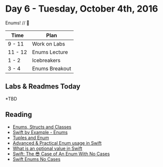 # Day 6 - Tuesday, October 4th, 2016

Enums! // :blue_heart:



Time        |   Plan   |
----------------|-------
9 - 11          | Work on Labs
11 - 12   | Enums Lecture
1 - 2     | Icebreakers
3 - 4     | Enums Breakout


## Labs & Readmes Today

  *TBD

## Reading

* [Enums, Structs and Classes](https://www.raywenderlich.com/119881/enums-structs-and-classes-in-swift)
* [Swift by Example - Enums](http://brettbukowski.github.io/SwiftExamples/examples/enums/)
* [Tuples and Enum](https://www.weheartswift.com/tuples-enums/)
* [Advanced & Practical Enum usage in Swift](https://appventure.me/2015/10/17/advanced-practical-enum-examples/)
* [What is an optional value in Swift](http://www.mokacoding.com/blog/what-is-an-optional-value-in-swift/)
* [Swift: The 😎 Case of An Enum With No Cases](https://www.natashatherobot.com/swift-enum-no-cases/)
* [Swift Enums No Cases](https://www.natashatherobot.com/swift-enums-unwrap/)


<br>
